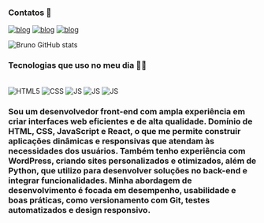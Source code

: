 
### Contatos 🖖

[![blog](https://img.shields.io/badge/Facebook-1877F2?style=for-the-badge&logo=facebook&logoColor=white)](https://www.facebook.com/brunoliondajamille/?locale=pt_BR)
[![blog](https://img.shields.io/badge/Instagram-E4405F?style=for-the-badge&logo=instagram&logoColor=white)](https://www.instagram.com/bruno.devstyle/)
[![blog](https://img.shields.io/badge/Gmail-D14836?style=for-the-badge&logo=gmail&logoColor=white)](https://brunofernandesfeitosa1@gmail.com)


![Bruno GitHub stats](https://github-readme-stats.vercel.app/api?username=xBrunodevx&show_icons=true&theme=radical)

### Tecnologias que uso no meu dia 👨‍💻
<div style="display: inline_block"><br/>
 <img aling="center" alt="HTML5" src="https://img.shields.io/badge/HTML-239120?style=for-the-badge&logo=html5&logoColor=white" />
  <img aling="center" alt="CSS" src="https://img.shields.io/badge/CSS-239120?&style=for-the-badge&logo=css3&logoColor=white" />
   <img aling="center" alt="JS" src="https://img.shields.io/badge/JavaScript-F7DF1E?style=for-the-badge&logo=javascript&logoColor=black" />
 <img aling="center" alt="JS" src="https://img.shields.io/badge/Wordpress-21759B?style=for-the-badge&logo=wordpress&logoColor=white" />
 <img aling="center" alt="JS" src="https://img.shields.io/badge/Python-3776AB?style=for-the-badge&logo=python&logoColor=white" />
</div>

<div> <h3>Sou um desenvolvedor front-end com ampla experiência em criar interfaces web eficientes e de alta qualidade. Domínio de HTML, CSS, JavaScript e React, o que me permite construir aplicações dinâmicas e responsivas que atendam às necessidades dos usuários. Também tenho experiência com WordPress, criando sites personalizados e otimizados, além de Python, que utilizo para desenvolver soluções no back-end e integrar funcionalidades.
Minha abordagem de desenvolvimento é focada em desempenho, usabilidade e boas práticas, como versionamento com Git, testes automatizados e design responsivo.</h3> </div>
